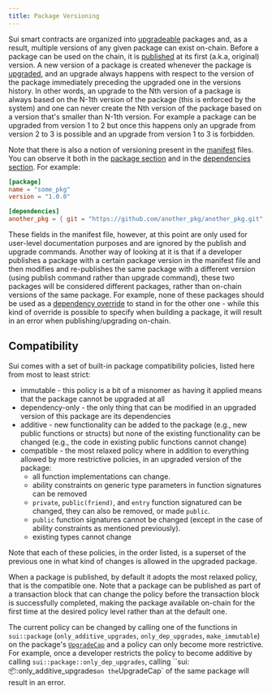 ```yaml
---
title: Package Versioning
---
```


Sui smart contracts are organized into [upgradeable](./package-upgrades.md) packages and, as a result, multiple versions of any given package can exist on-chain. Before a package can be used on the chain, it is [published](move/debug-publish.md#publishing-a-package) at its first (a.k.a, original) version. A new version of a package is created whenever the package is [upgraded](./package-upgrades.md), and an upgrade always happens with respect to the version of the package immediately preceding the upgraded one in the versions history. In other words, an upgrade to the Nth version of a package is always based on the N-1th version of the package (this is enforced by the system) and one can never create the Nth version of the package based on a version that's smaller than N-1th version. For example a package can be upgraded from version 1 to 2 but once this happens only an upgrade from version 2 to 3 is possible and an upgrade from version 1 to 3 is forbidden.

Note that there is also a notion of versioning present in the [manifest](./move/manifest.md) files. You can observe it both in the [package section](./move/manifest.md#package-section) and in the [dependencies section](./move/manifest.md#dependencies-section). For example:
```toml
[package]
name = "some_pkg"
version = "1.0.0"

[dependencies]
another_pkg = { git = "https://github.com/another_pkg/another_pkg.git" , version = "2.0.0"}
```
These fields in the manifest file, however, at this point are only used for user-level documentation purposes and are ignored by the publish and upgrade commands. Another way of looking at it is that if a developer publishes a package with a certain package version in the manifest file and then modifies and re-publishes the same package with a different version (using publish command rather than upgrade command), these two packages will be considered different packages, rather than on-chain versions of the same package. For example, none of these packages should be used as a [dependency override](./dependency-overrides.md) to stand in for the other one - while this kind of override is possible to specify when building a package, it will result in an error when publishing/upgrading on-chain.

## Compatibility

Sui comes with a set of built-in package compatibility policies, listed here from most to least strict:

- immutable - this policy is a bit of a misnomer as having it applied means that the package cannot be upgraded at all
- dependency-only - the only thing that can be modified in an upgraded version of this package are its dependencies
- additive - new functionality can be added to the package (e.g., new public functions or structs) but none of the existing functionality can be changed (e.g., the code in existing public functions cannot change)
- compatible - the most relaxed policy where in addition to everything allowed by more restrictive policies, in an upgraded version of the package:
  - all function implementations can change.
  - ability constraints on generic type parameters in function signatures can be removed
  - `private`, `public(friend)`, and `entry` function signatured can be changed, they can also be removed, or made `public`.
  - `public` function signatures cannot be changed (except in the case of ability constraints as mentioned previously).
  - existing types cannot change

Note that each of these policies, in the order listed, is a superset of the previous one in what kind of changes is allowed in the upgraded package.

When a package is published, by default it adopts the most relaxed policy, that is the compatible one. Note that a package can be published as part of a transaction block that can change the policy before the transaction block is successfully completed, making the package available on-chain for the first time at the desired policy level rather than at the default one.

The current policy can be changed by calling one of the functions in `sui::package` (`only_additive_upgrades`, `only_dep_upgrades`, `make_immutable`) on the package's [`UpgradeCap`](./custom-upgrade-policy.md#upgradecap) and a policy can only become more restrictive. For example, once a developer restricts the policy to become additive by calling `sui::package::only_dep_upgrades`, calling ``sui::package::only_additive_upgrades` on the `UpgradeCap` of the same package will result in an error.
